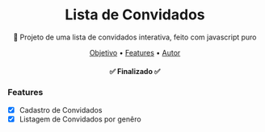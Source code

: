 <h1 align="center">Lista de Convidados</h1>

<p align="center"> 📃 Projeto de uma lista de convidados interativa, feito com javascript puro </p>

<p align="center">
 <a href="#objetivo">Objetivo</a> •
 <a href="#features">Features</a> • 
 <a href="#autor">Autor</a>
</p>

<h4 align="center"> 
	✅ Finalizado ✅
</h4>

### Features

- [x] Cadastro de Convidados
- [x] Listagem de Convidados por genêro
